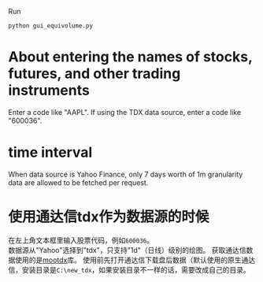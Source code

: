 Run
```commandline
python gui_equivolume.py
```

# About entering the names of stocks, futures, and other trading instruments
Enter a code like "AAPL". If using the TDX data source, enter a code like "600036".

# time interval
When data source is Yahoo Finance, only 7 days worth of 1m granularity data are allowed to be fetched per request.

# 使用通达信tdx作为数据源的时候
在左上角文本框里输入股票代码，例如`600036`。 <br>
数据源从"Yahoo"选择到"tdx"，只支持"1d"（日线）级别的绘图。
获取通达信数据使用的是[mootdx](https://github.com/mootdx/mootdx)库。
使用前先打开通达信下载盘后数据（默认使用的原生通达信，安装目录是`C:\new_tdx`，如果安装目录不一样的话，需要改成自己的目录。
